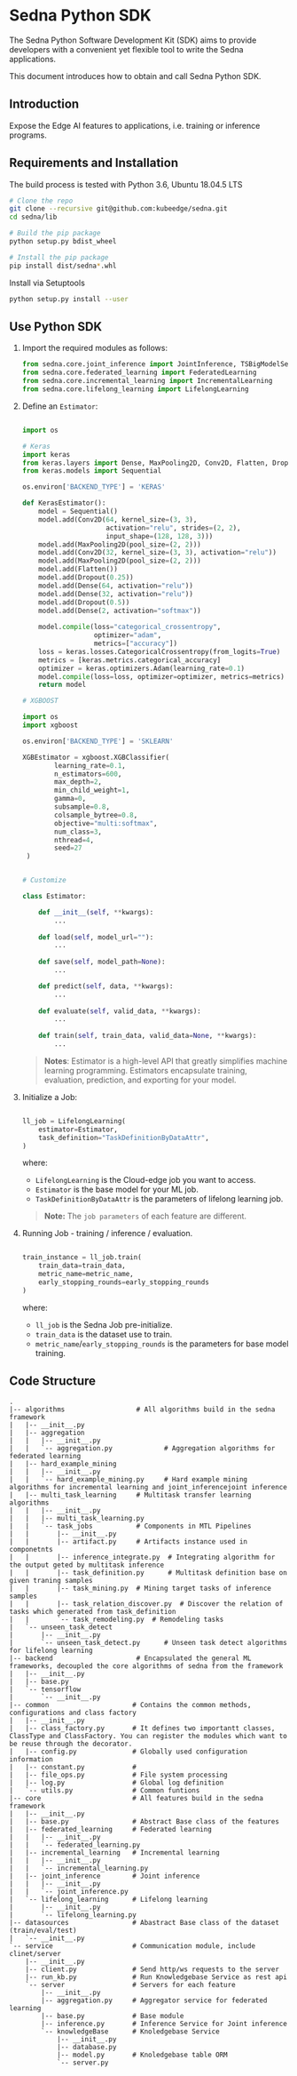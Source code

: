 
# Sedna Python SDK

The Sedna Python Software Development Kit (SDK) aims to provide developers with a convenient yet flexible tool to write the Sedna applications.

This document introduces how to obtain and call Sedna Python SDK.


## Introduction

Expose the Edge AI features to applications, i.e. training or inference programs.

## Requirements and Installation
The build process is tested with Python 3.6, Ubuntu 18.04.5 LTS

```bash
# Clone the repo
git clone --recursive git@github.com:kubeedge/sedna.git
cd sedna/lib

# Build the pip package
python setup.py bdist_wheel

# Install the pip package 
pip install dist/sedna*.whl

```

Install via Setuptools

```bash
python setup.py install --user
```

## Use Python SDK

1. Import the required modules as follows:

    ```python
   from sedna.core.joint_inference import JointInference, TSBigModelService 
   from sedna.core.federated_learning import FederatedLearning
   from sedna.core.incremental_learning import IncrementalLearning
   from sedna.core.lifelong_learning import LifelongLearning

    ```

2. Define an `Estimator`:

	```python
	
    import os
    
    # Keras
    import keras
    from keras.layers import Dense, MaxPooling2D, Conv2D, Flatten, Dropout
    from keras.models import Sequential
    
    os.environ['BACKEND_TYPE'] = 'KERAS'
    
    def KerasEstimator():
        model = Sequential()
        model.add(Conv2D(64, kernel_size=(3, 3),
                         activation="relu", strides=(2, 2),
                         input_shape=(128, 128, 3)))
        model.add(MaxPooling2D(pool_size=(2, 2)))
        model.add(Conv2D(32, kernel_size=(3, 3), activation="relu"))
        model.add(MaxPooling2D(pool_size=(2, 2)))
        model.add(Flatten())
        model.add(Dropout(0.25))
        model.add(Dense(64, activation="relu"))
        model.add(Dense(32, activation="relu"))
        model.add(Dropout(0.5))
        model.add(Dense(2, activation="softmax"))
        
        model.compile(loss="categorical_crossentropy",
                      optimizer="adam",
                      metrics=["accuracy"])
        loss = keras.losses.CategoricalCrossentropy(from_logits=True)
        metrics = [keras.metrics.categorical_accuracy]
        optimizer = keras.optimizers.Adam(learning_rate=0.1)
        model.compile(loss=loss, optimizer=optimizer, metrics=metrics)
        return model    
     ```

    ```python
    # XGBOOST
    
    import os
    import xgboost
 
    os.environ['BACKEND_TYPE'] = 'SKLEARN'
 
    XGBEstimator = xgboost.XGBClassifier(
            learning_rate=0.1,
            n_estimators=600,
            max_depth=2,
            min_child_weight=1,
            gamma=0,
            subsample=0.8,
            colsample_bytree=0.8,
            objective="multi:softmax",
            num_class=3,
            nthread=4,
            seed=27
     )
 
    ```
    
    ```python
 
    # Customize
 
    class Estimator:

        def __init__(self, **kwargs):
            ...
            
        def load(self, model_url=""):
            ...
            
        def save(self, model_path=None):
            ...

        def predict(self, data, **kwargs):
            ...
            
        def evaluate(self, valid_data, **kwargs):
            ...
            
        def train(self, train_data, valid_data=None, **kwargs):
            ...
 
	```
    > **Notes**:  Estimator is a high-level API that greatly simplifies machine learning programming. Estimators encapsulate training, evaluation, prediction, and exporting for your model. 


3. Initialize a Job:

    ```python
   
    ll_job = LifelongLearning(
        estimator=Estimator,
        task_definition="TaskDefinitionByDataAttr",
    )
    ```

	where:

	- `LifelongLearning` is the Cloud-edge job you want to access.
	- `Estimator` is the base model for your ML job.
	- `TaskDefinitionByDataAttr` is the parameters of lifelong learning job.

	> **Note:** The `job parameters` of each feature are different.

4. Running Job - training / inference / evaluation.

	```python
 
	train_instance = ll_job.train(
        train_data=train_data,
        metric_name=metric_name,
        early_stopping_rounds=early_stopping_rounds
    )
 
	```
 	
	where:

	- `ll_job` is the Sedna Job pre-initialize.
	- `train_data` is the dataset use to train.
	- `metric_name`/`early_stopping_rounds` is the parameters for base model training.


## Code Structure

```StyleText
.
|-- algorithms                  # All algorithms build in the sedna framework
|   |-- __init__.py
|   |-- aggregation
|   |   |-- __init__.py
|   |   `-- aggregation.py             # Aggregation algorithms for federated learning
|   |-- hard_example_mining
|   |   |-- __init__.py
|   |   `-- hard_example_mining.py     # Hard example mining algorithms for incremental learning and joint_inferencejoint inference
|   |-- multi_task_learning     # Multitask transfer learning algorithms
|   |   |-- __init__.py
|   |   |-- multi_task_learning.py
|   |   `-- task_jobs			# Components in MTL Pipelines
|   |       |-- __init__.py
|   |       |-- artifact.py     # Artifacts instance used in componetnts
|   |       |-- inference_integrate.py  # Integrating algorithm for the output geted by multitask inference
|   |       |-- task_definition.py      # Multitask definition base on given traning samples
|   |       |-- task_mining.py  # Mining target tasks of inference samples
|   |       |-- task_relation_discover.py  # Discover the relation of tasks which generated from task_definition
|   |       `-- task_remodeling.py  # Remodeling tasks
|   `-- unseen_task_detect
|       |-- __init__.py
|       `-- unseen_task_detect.py      # Unseen task detect algorithms for lifelong learning
|-- backend                     # Encapsulated the general ML frameworks, decoupled the core algorithms of sedna from the framework
|   |-- __init__.py
|   |-- base.py
|   `-- tensorflow
|       `-- __init__.py
|-- common                     # Contains the common methods, configurations and class factory
|   |-- __init__.py
|   |-- class_factory.py       # It defines two importantt classes, ClassType and ClassFactory. You can register the modules which want to be reuse through the decorator.
|   |-- config.py              # Globally used configuration information
|   |-- constant.py            # 
|   |-- file_ops.py            # File system processing 
|   |-- log.py                 # Global log definition 
|   `-- utils.py               # Common funtions
|-- core                       # All features build in the sedna framework
|   |-- __init__.py
|   |-- base.py                # Abstract Base class of the features
|   |-- federated_learning     # Federated learning
|   |   |-- __init__.py
|   |   `-- federated_learning.py
|   |-- incremental_learning   # Incremental learning
|   |   |-- __init__.py
|   |   `-- incremental_learning.py
|   |-- joint_inference        # Joint inference
|   |   |-- __init__.py
|   |   `-- joint_inference.py
|   `-- lifelong_learning      # Lifelong learning
|       |-- __init__.py
|       `-- lifelong_learning.py
|-- datasources                # Abastract Base class of the dataset (train/eval/test)
|   `-- __init__.py
`-- service                    # Communication module, include clinet/server
    |-- __init__.py
    |-- client.py              # Send http/ws requests to the server 
    |-- run_kb.py              # Run Knowledgebase Service as rest api
    `-- server                 # Servers for each feature
        |-- __init__.py 
        |-- aggregation.py     # Aggregator service for federated learning
        |-- base.py            # Base module
        |-- inference.py       # Inference Service for Joint inference
        `-- knowledgeBase      # Knoledgebase Service
            |-- __init__.py
            |-- database.py
            |-- model.py       # Knoledgebase table ORM
            `-- server.py
```

